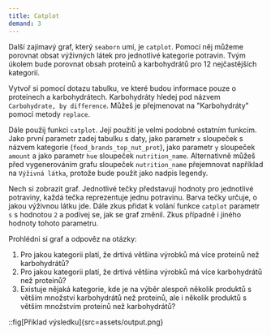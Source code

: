 ```yaml
---
title: Catplot
demand: 3
---
```


Další zajímavý graf, který `seaborn` umí, je `catplot`. Pomocí něj můžeme porovnat obsat výživných látek pro jednotlivé kategorie potravin. Tvým úkolem bude porovnat obsah proteinů a karbohydrátů pro 12 nejčastějších kategorií.

Vytvoř si pomocí dotazu tabulku, ve které budou informace pouze o proteinech a karbohydrátech. Karbohydráty hledej pod názvem `Carbohydrate, by difference`. Můžeš je přejmenovat na "Karbohydráty" pomocí metody `replace`.

Dále použij funkci `catplot`. Její použití je velmi podobné ostatním funkcím. Jako první parametr zadej tabulku s daty, jako parametr `x` sloupeček s názvem kategorie (`food_brands_top_nut_prot`), jako parametr `y` sloupeček `amount` a jako parametr `hue` sloupeček `nutrition_name`. Alternativně můžeš před vygenerováním grafu sloupeček `nutrition_name` přejemnovat například na `Výživná látka`, protože bude použit jako nadpis legendy.

Nech si zobrazit graf. Jednotlivé tečky představují hodnoty pro jednotlivé potraviny, každá tečka reprezentuje jednu potravinu. Barva tečky určuje, o jakou výživnou látku jde. Dále zkus přidat k volání funkce `catplot` parametr `s` s hodnotou `2` a podívej se, jak se graf změnil. Zkus případně i jiného hodnoty tohoto parametru.

Prohlédni si graf a odpověz na otázky:

1. Pro jakou kategorii platí, že drtivá většina výrobků má více proteinů než karbohydrátů?
1. Pro jakou kategorii platí, že drtivá většina výrobků má více karbohydrátů než proteinů?
1. Existuje nějaká kategorie, kde je na výběr alespoň několik produktů s větším množství karbohydrátů než proteinů, ale i několik produktů s větším množstvím proteinů než karbohydrátů?

::fig[Přiklad výsledku]{src=assets/output.png}
